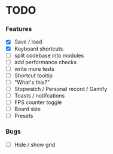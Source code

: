 # TODO

### Features

- [x] Save / load
- [x] Keyboard shortcuts
- [ ] split codebase into modules
- [ ] add performance checks
- [ ] write more tests
- [ ] Shortcut tooltip
- [ ] "What's this?"
- [ ] Stopwatch / Personal record / Gamify
- [ ] Toasts / notifcations
- [ ] FPS counter toggle
- [ ] Board size
- [ ] Presets

### Bugs

- [ ] Hide / show grid
